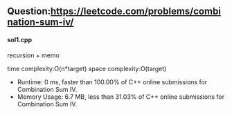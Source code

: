 ## Question:https://leetcode.com/problems/combination-sum-iv/

#### sol1.cpp
recursion + memo

time complexity:O(n*target)
space complexity:O(target)

* Runtime: 0 ms, faster than 100.00% of C++ online submissions for Combination Sum IV.
* Memory Usage: 6.7 MB, less than 31.03% of C++ online submissions for Combination Sum IV.
